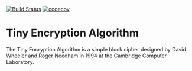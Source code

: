 [![Build Status](https://travis-ci.org/issoupadrink/Tiny-Encryption-Algorithm.svg?branch=master)](https://travis-ci.org/issoupadrink/Tiny-Encryption-Algorithm)
[![codecov](https://codecov.io/gh/issoupadrink/Tiny-Encryption-Algorithm/branch/master/graph/badge.svg)](https://codecov.io/gh/issoupadrink/Tiny-Encryption-Algorithm)

# Tiny Encryption Algorithm

The Tiny Encryption Algorithm is a simple block cipher designed by David Wheeler and Roger Needham in 1994 at the Cambridge Computer Laboratory. 
